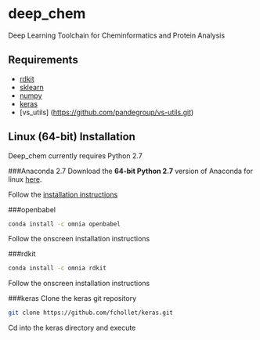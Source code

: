 deep_chem
=============

Deep Learning Toolchain for Cheminformatics and Protein Analysis

Requirements
------------
* [rdkit](http://www.rdkit.org/docs/Install.html)
* [sklearn](https://github.com/scikit-learn/scikit-learn.git)
* [numpy](https://store.continuum.io/cshop/anaconda/)
* [keras](keras.io)
* [vs_utils] (https://github.com/pandegroup/vs-utils.git)

Linux (64-bit) Installation 
------------------

Deep_chem currently requires Python 2.7

###Anaconda 2.7
Download the **64-bit Python 2.7** version of Anaconda for linux [here](https://www.continuum.io/downloads#_unix).

Follow the [installation instructions](http://docs.continuum.io/anaconda/install#linux-install)

###openbabel
```bash
conda install -c omnia openbabel
```  

Follow the onscreen installation instructions

###rdkit
```bash
conda install -c omnia rdkit
```

Follow the onscreen installation instructions

###keras
Clone the keras git repository
```bash
git clone https://github.com/fchollet/keras.git
```

Cd into the keras directory and execute
```bash
python setup.py install
```

###vs_utils
Clone the vs_utils git repository
```bash
git clone https://github.com/pandegroup/vs-utils.git
```

Cd into the vs-utils directory and execute
```bash
python setup.py develop
```

###deep_chem
Clone the deep_chem git repository
```bash
git clone https://github.com/pandegroup/deep-learning.git
```

Cd into the deep-learning directory and execute 
```bash
python setup.py develop
```
